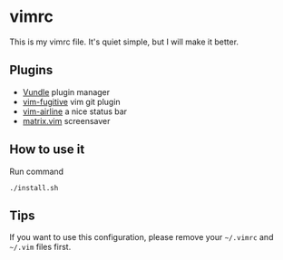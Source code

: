 vimrc
=====

This is my vimrc file. It's quiet simple, but I will make it better.

Plugins
-------------

* [Vundle][] plugin manager
* [vim-fugitive][] vim git plugin
* [vim-airline][] a nice status bar
* [matrix.vim][] screensaver

[Vundle]: https://github.com/gmarik/Vundle.vim
[vim-fugitive]: https://github.com/tpope/vim-fugitive
[vim-airline]: https://github.com/bling/vim-airline
[matrix.vim]: http://www.vim.org/scripts/script.php?script_id=1189


How to use it
-------------

Run command

    ./install.sh

Tips
----

If you want to use this configuration, please remove your `~/.vimrc` and `~/.vim` files first.
